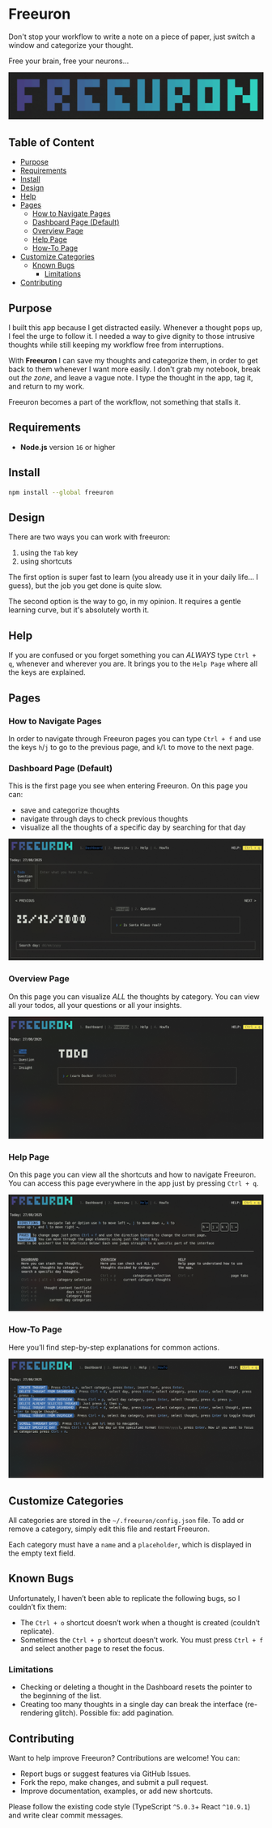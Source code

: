 # Freeuron

Don't stop your workflow to write a note on a piece of paper, just switch a window and categorize your thought.

Free your brain, free your neurons...

![freeuron-logo](static/freeuron-logo.png)

## Table of Content

- [Purpose](#purpose)
- [Requirements](#requirements)
- [Install](#install)
- [Design](#design)
- [Help](#help)
- [Pages](#pages)
  - [How to Navigate Pages](#how-to-navigate-pages)
  - [Dashboard Page (Default)](#dashboard-page-default)
  - [Overview Page](#overview-page)
  - [Help Page](#help-page)
  - [How-To Page](#how-to-page)
- [Customize Categories](#customize-categories)
  - [Known Bugs](#known-bugs)
    - [Limitations](#limitations)
- [Contributing](#contributing)


## Purpose

I built this app because I get distracted easily. Whenever a thought pops up, I feel the urge to follow it. I needed a way to give dignity to those intrusive thoughts while still keeping my workflow free from interruptions.

With **Freeuron** I can save my thoughts and categorize them, in order to get back to them whenever I want more easily. I don't grab my notebook, break out _the zone_, and leave a vague note. I type the thought in the app, tag it, and return to my work.

Freeuron becomes a part of the workflow, not something that stalls it.

## Requirements

- **Node.js** version `16` or higher

## Install

```bash
npm install --global freeuron
```

## Design

There are two ways you can work with freeuron:

1. using the `Tab` key
2. using shortcuts

The first option is super fast to learn (you already use it in your daily life... I guess), but the job you get done is quite slow.

The second option is the way to go, in my opinion. It requires a gentle learning curve, but it's absolutely worth it.

## Help

If you are confused or you forget something you can _ALWAYS_ type `Ctrl + q`, whenever and wherever you are. It brings you to the `Help Page` where all the keys are explained.

## Pages

### How to Navigate Pages

In order to navigate through Freeuron pages you can type `Ctrl + f` and use the keys `h`/`j` to go to the previous page, and `k`/`l` to move to the next page.

### Dashboard Page (Default)

This is the first page you see when entering Freeuron. On this page you can:

- save and categorize thoughts
- navigate through days to check previous thoughts
- visualize all the thoughts of a specific day by searching for that day

![dashboard-page](static/dashboard-page.png)

### Overview Page

On this page you can visualize _ALL_ the thoughts by category. You can view all your todos, all your questions or all your insights.

![overview-page](static/overview-page.png)

### Help Page

On this page you can view all the shortcuts and how to navigate Freeuron. You can access this page everywhere in the app just by pressing `Ctrl + q`.

![help-page](static/help-page.png)

### How-To Page

Here you’ll find step-by-step explanations for common actions.

![howto-page](static/howto-page.png)

## Customize Categories

All categories are stored in the `~/.freeuron/config.json` file. To add or remove a category, simply edit this file and restart Freeuron.

Each category must have a `name` and a `placeholder`, which is displayed in the empty text field.

## Known Bugs

Unfortunately, I haven’t been able to replicate the following bugs, so I couldn’t fix them:

- The `Ctrl + o` shortcut doesn’t work when a thought is created (couldn’t replicate).
- Sometimes the `Ctrl + p` shortcut doesn’t work. You must press `Ctrl + f` and select another page to reset the focus.

### Limitations

- Checking or deleting a thought in the Dashboard resets the pointer to the beginning of the list.
- Creating too many thoughts in a single day can break the interface (re-rendering glitch). Possible fix: add pagination.

## Contributing

Want to help improve Freeuron? Contributions are welcome! You can:

- Report bugs or suggest features via GitHub Issues.
- Fork the repo, make changes, and submit a pull request.
- Improve documentation, examples, or add new shortcuts.

Please follow the existing code style (TypeScript `^5.0.3`+ React `^10.9.1`) and write clear commit messages.
